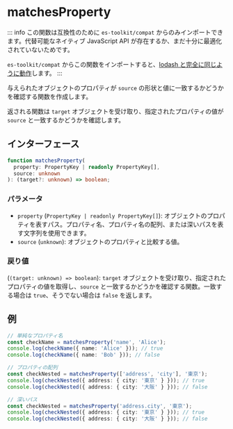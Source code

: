 # matchesProperty

::: info
この関数は互換性のために `es-toolkit/compat` からのみインポートできます。代替可能なネイティブ JavaScript API が存在するか、まだ十分に最適化されていないためです。

`es-toolkit/compat` からこの関数をインポートすると、[lodash と完全に同じように動作](../../../compatibility.md)します。
:::

与えられたオブジェクトのプロパティが `source` の形状と値に一致するかどうかを確認する関数を作成します。

返される関数は `target` オブジェクトを受け取り、指定されたプロパティの値が `source` と一致するかどうかを確認します。

## インターフェース

```typescript
function matchesProperty(
  property: PropertyKey | readonly PropertyKey[],
  source: unknown
): (target?: unknown) => boolean;
```

### パラメータ

- `property` (`PropertyKey | readonly PropertyKey[]`): オブジェクトのプロパティを表すパス。プロパティ名、プロパティ名の配列、または深いパスを表す文字列を使用できます。
- `source` (`unknown`): オブジェクトのプロパティと比較する値。

### 戻り値

(`(target: unknown) => boolean`): `target` オブジェクトを受け取り、指定されたプロパティの値を取得し、`source` と一致するかどうかを確認する関数。一致する場合は `true`、そうでない場合は `false` を返します。

## 例

```typescript
// 単純なプロパティ名
const checkName = matchesProperty('name', 'Alice');
console.log(checkName({ name: 'Alice' })); // true
console.log(checkName({ name: 'Bob' })); // false

// プロパティの配列
const checkNested = matchesProperty(['address', 'city'], '東京');
console.log(checkNested({ address: { city: '東京' } })); // true
console.log(checkNested({ address: { city: '大阪' } })); // false

// 深いパス
const checkNested = matchesProperty('address.city', '東京');
console.log(checkNested({ address: { city: '東京' } })); // true
console.log(checkNested({ address: { city: '大阪' } })); // false
```
